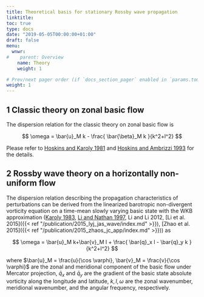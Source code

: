 ```yaml
---
title: Theoretical basis for stationary Rossby wave propagation
linktitle: 
toc: true
type: docs
date: "2019-05-05T00:00:00+01:00"
draft: false
menu:
  wnwr:
#    parent: Overview
    name: Theory
    weight: 1

# Prev/next pager order (if `docs_section_pager` enabled in `params.toml`)
weight: 1
---
```


## 1 Classic theory on zonal basic flow

The dispersion relation for the classic theory on zonal basic flow is 

$$ \omega = \bar{u}_M k - \frac{ \bar{\beta}_M k }{k^2+l^2} $$

Please refer to [Hoskins and Karoly 1981](https://doi.org/10.1175/1520-0469(1981)038<1179:TSLROA>2.0.CO;2) and [Hoskins and Ambrizzi 1993](https://doi.org/10.1175/1520-0469(1993)050<1661:RWPOAR>2.0.CO;2) for the details.

## 2 Rossby wave theory on a horizontally non-uniform flow

The dispersion relation describing the propagation characteristics of perturbations can be derived from the linearized barotropic non-divergent vorticity equation on a time-mean slowly varying basic state with the WKB approximation ([Karoly 1983](https://doi.org/10.1016/0377-0265(83)90013-1), [Li and Nathan 1997](https://doi.org/10.1175/1520-0469(1997)054<0332:EOLFTF>2.0.CO;2), Li and Li 2012, [Li et al. 2015]({{< ref "/publication/2015_lyj_jas_wave/index.md" >}}), [Zhao et al. 2015]({{< ref "/publication/2015_zhaos_jc_app/index.md" >}})) as

$$ \omega = \bar{u}_M k+\bar{v}_M l + \frac{ \bar{q}_x l - \bar{q}_y k }{k^2+l^2} $$

 where $\bar{u}_M = \frac{u}{\cos \varphi}, \bar{v}_M = \frac{v}{\cos \varphi}$ are the zonal and meridional component of the basic flow under Mercator projection, $\bar{q}_x$ and $\bar{q}_y$ are the gradient of the basic state absolute vorticity along the longitude and latitude, $k, l, \omega$ are the zonal wavenumber, meridional wavenumber, and the angular frequency, respectively.
